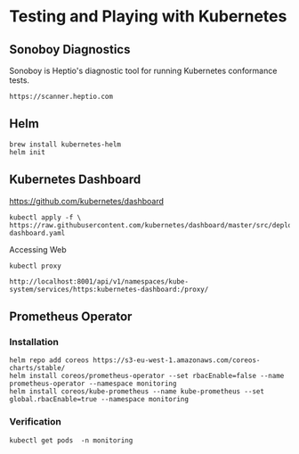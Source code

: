 # Testing and Playing with Kubernetes

## Sonoboy Diagnostics

Sonoboy is Heptio's diagnostic tool for running Kubernetes conformance tests.

```
https://scanner.heptio.com
```

## Helm

```
brew install kubernetes-helm
helm init
```

## Kubernetes Dashboard

https://github.com/kubernetes/dashboard

```
kubectl apply -f \
https://raw.githubusercontent.com/kubernetes/dashboard/master/src/deploy/recommended/kubernetes-dashboard.yaml
```

Accessing Web

```
kubectl proxy
```

```
http://localhost:8001/api/v1/namespaces/kube-system/services/https:kubernetes-dashboard:/proxy/
```

## Prometheus Operator

### Installation

```
helm repo add coreos https://s3-eu-west-1.amazonaws.com/coreos-charts/stable/
helm install coreos/prometheus-operator --set rbacEnable=false --name prometheus-operator --namespace monitoring
helm install coreos/kube-prometheus --name kube-prometheus --set global.rbacEnable=true --namespace monitoring
```

### Verification

```
kubectl get pods  -n monitoring
```